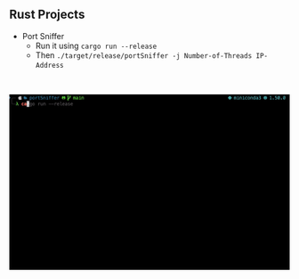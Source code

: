 ## Rust Projects

- Port Sniffer
	* Run it using `cargo run --release`
	* Then `./target/release/portSniffer -j Number-of-Threads IP-Address`

</br>

![Example](portSniffer-example.gif)
